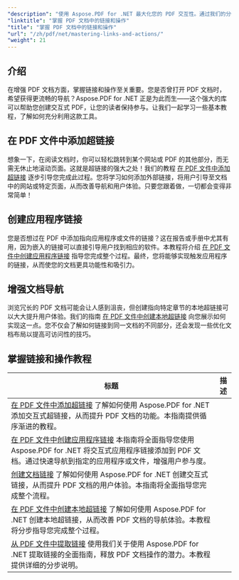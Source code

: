 ```yaml
---
"description": "使用 Aspose.PDF for .NET 最大化您的 PDF 交互性。通过我们的分步教程，了解如何添加超链接并增强导航功能。"
"linktitle": "掌握 PDF 文档中的链接和操作"
"title": "掌握 PDF 文档中的链接和操作"
"url": "/zh/pdf/net/mastering-links-and-actions/"
"weight": 21
---
```


## 介绍

在增强 PDF 文档方面，掌握链接和操作至关重要。您是否曾打开 PDF 文档时，希望获得更流畅的导航？Aspose.PDF for .NET 正是为此而生——这个强大的库可以帮助您创建交互式 PDF，让您的读者保持参与。让我们一起学习一些基本教程，了解如何充分利用这款工具。

## 在 PDF 文件中添加超链接
想象一下，在阅读文档时，你可以轻松跳转到某个网站或 PDF 的其他部分，而无需无休止地滚动页面。这就是超链接的强大之处！我们的教程 [在 PDF 文件中添加超链接](./adding-hyperlink/) 逐步引导您完成此过程。您将学习如何添加外部链接，将用户引导至文档中的网站或特定页面，从而改善导航和用户体验。只要您跟着做，一切都会变得非常简单！

## 创建应用程序链接
您是否想过在 PDF 中添加指向应用程序或文件的链接？这在报告或手册中尤其有用，因为嵌入的链接可以直接引导用户找到相应的软件。本教程将介绍 [在 PDF 文件中创建应用程序链接](./creating-application-link/) 指导您完成整个过程。最终，您将能够实现触发应用程序的链接，从而使您的文档更具功能性和吸引力。

## 增强文档导航
浏览冗长的 PDF 文档可能会让人感到沮丧，但创建指向特定章节的本地超链接可以大大提升用户体验。我们的指南 [在 PDF 文件中创建本地超链接](./creating-local-hyperlink/) 向您展示如何实现这一点。您不仅会了解如何链接到同一文档的不同部分，还会发现一些优化文档布局以提高可访问性的技巧。

## 掌握链接和操作教程
标题 | 描述 |
| --- | --- | 
| [在 PDF 文件中添加超链接](./adding-hyperlink/) 了解如何使用 Aspose.PDF for .NET 添加交互式超链接，从而提升 PDF 文档的功能。本指南提供循序渐进的教程。|  
| [在 PDF 文件中创建应用程序链接](./creating-application-link/) 本指南将全面指导您使用 Aspose.PDF for .NET 将交互式应用程序链接添加到 PDF 文档。通过快速导航到指定的应用程序或文件，增强用户参与度。|  
| [创建文档链接](./creating-document-link/) 了解如何使用 Aspose.PDF for .NET 创建交互式链接，从而提升 PDF 文档的用户体验。本指南将全面指导您完成整个流程。|  
| [在 PDF 文件中创建本地超链接](./creating-local-hyperlink/) 了解如何使用 Aspose.PDF for .NET 创建本地超链接，从而改善 PDF 文档的导航体验。本教程将分步指导您完成整个过程。|  
| [从 PDF 文件中提取链接](./extract-links-from-pdf-file/) 使用我们关于使用 Aspose.PDF for .NET 提取链接的全面指南，释放 PDF 文档操作的潜力。本教程提供详细的分步说明。|